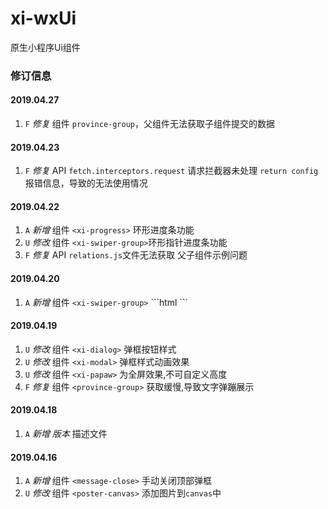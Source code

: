 # xi-wxUi
原生小程序Ui组件
### 修订信息
#### 2019.04.27
  1. `F` _修复_ 组件 `province-group`，父组件无法获取子组件提交的数据 
#### 2019.04.23
  1. `F` _修复_ API `fetch.interceptors.request` 请求拦截器未处理 `return config`报错信息，导致的无法使用情况
#### 2019.04.22
  1. `A` _新增_ 组件 ```<xi-progress>``` 环形进度条功能
  2. `U` _修改_ 组件 ```<xi-swiper-group>```环形指针进度条功能
  3. `F` _修复_ API `relations.js`文件无法获取 父子组件示例问题
#### 2019.04.20
  1. `A` _新增_ 组件 ```<xi-swiper-group>```
    ```html
      <xi-swiper-group>
        <!-- 可以通过，来添加轮播指针 -->
        <xi-swiper-dots></xi-swiper-dots>
      </xi-swiper-group>
    ```
#### 2019.04.19
  1. `U` _修改_ 组件 ```<xi-dialog>``` 弹框按钮样式
  2. `U` _修改_ 组件 ```<xi-modal>``` 弹框样式动画效果
  3. `U` _修改_ 组件 ```<xi-papaw>``` 为全屏效果,不可自定义高度
  4. `F` _修复_ 组件 ```<province-group>``` 获取缓慢,导致文字弹蹦展示
#### 2019.04.18
  1. `A` _新增_ _版本_ 描述文件
#### 2019.04.16
  1. `A` _新增_ 组件 ```<message-close>```  手动关闭顶部弹框  
  2. `U` _修改_ 组件 ```<poster-canvas>``` 添加图片到`canvas`中